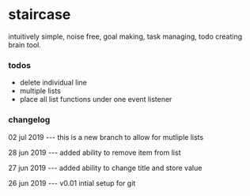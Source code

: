 # staircase
intuitively simple, noise free, goal making, task managing, todo creating brain tool.

### todos
- delete individual line
- multiple lists
- place all list functions under one event listener

### changelog
02 jul 2019 ---
this is a new branch to allow for mutliple lists

28 jun 2019 ---
added ability to remove item from list

27 jun 2019 ---
added ability to change title and store value

26 jun 2019 --- v0.01
intial setup for git

